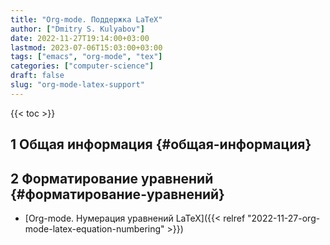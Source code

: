 ```yaml
---
title: "Org-mode. Поддержка LaTeX"
author: ["Dmitry S. Kulyabov"]
date: 2022-11-27T19:14:00+03:00
lastmod: 2023-07-06T15:03:00+03:00
tags: ["emacs", "org-mode", "tex"]
categories: ["computer-science"]
draft: false
slug: "org-mode-latex-support"
---
```


<!--more-->

{{< toc >}}


## <span class="section-num">1</span> Общая информация {#общая-информация}


## <span class="section-num">2</span> Форматирование уравнений {#форматирование-уравнений}

-   [Org-mode. Нумерация уравнений LaTeX]({{< relref "2022-11-27-org-mode-latex-equation-numbering" >}})
